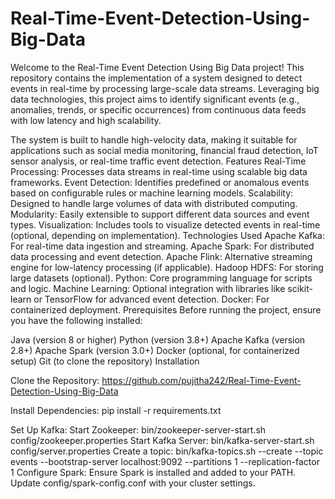 # Real-Time-Event-Detection-Using-Big-Data
Welcome to the Real-Time Event Detection Using Big Data project! This repository contains the implementation of a system designed to detect events in real-time by processing large-scale data streams. Leveraging big data technologies, this project aims to identify significant events (e.g., anomalies, trends, or specific occurrences) from continuous data feeds with low latency and high scalability.

The system is built to handle high-velocity data, making it suitable for applications such as social media monitoring, financial fraud detection, IoT sensor analysis, or real-time traffic event detection.
Features
Real-Time Processing: Processes data streams in real-time using scalable big data frameworks.
Event Detection: Identifies predefined or anomalous events based on configurable rules or machine learning models.
Scalability: Designed to handle large volumes of data with distributed computing.
Modularity: Easily extensible to support different data sources and event types.
Visualization: Includes tools to visualize detected events in real-time (optional, depending on implementation).
Technologies Used
Apache Kafka: For real-time data ingestion and streaming.
Apache Spark: For distributed data processing and event detection.
Apache Flink: Alternative streaming engine for low-latency processing (if applicable).
Hadoop HDFS: For storing large datasets (optional).
Python: Core programming language for scripts and logic.
Machine Learning: Optional integration with libraries like scikit-learn or TensorFlow for advanced event detection.
Docker: For containerized deployment.
Prerequisites
Before running the project, ensure you have the following installed:

Java (version 8 or higher)
Python (version 3.8+)
Apache Kafka (version 2.8+)
Apache Spark (version 3.0+)
Docker (optional, for containerized setup)
Git (to clone the repository)
Installation

Clone the Repository:
https://github.com/pujitha242/Real-Time-Event-Detection-Using-Big-Data

Install Dependencies:
pip install -r requirements.txt

Set Up Kafka:
Start Zookeeper: bin/zookeeper-server-start.sh config/zookeeper.properties
Start Kafka Server: bin/kafka-server-start.sh config/server.properties
Create a topic: bin/kafka-topics.sh --create --topic events --bootstrap-server localhost:9092 --partitions 1 --replication-factor 1
Configure Spark:
Ensure Spark is installed and added to your PATH.
Update config/spark-config.conf with your cluster settings.
